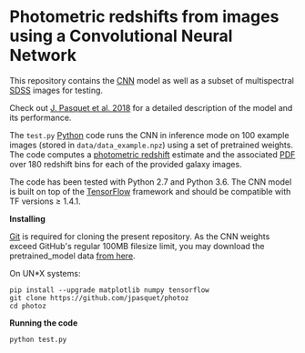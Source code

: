 # Photometric redshifts from images using a Convolutional Neural Network

This repository contains the [CNN](https://en.wikipedia.org/wiki/Convolutional_neural_network) model as well as a subset of multispectral [SDSS](http://www.sdss.org/) images for testing.

Check out [J. Pasquet et al. 2018](http://arxiv.org/abs/1806.06607) for a detailed description of the model and its performance.

The `test.py` [Python](https://www.python.org/)  code runs the CNN in inference mode on 100 example images (stored in `data/data_example.npz`) using a set of pretrained weights. The code computes a [photometric redshift](https://en.wikipedia.org/wiki/Photometric_redshift) estimate and the associated [PDF](https://en.wikipedia.org/wiki/Probability_density_function) over 180 redshift bins for each of the provided galaxy images.  

The code has been tested with Python 2.7 and Python 3.6. The CNN model is built on top of the [TensorFlow](https://www.tensorflow.org/) framework and should be compatible with TF versions ≥ 1.4.1.

**Installing**

[Git](https://git-scm.com/)  is required for cloning the present repository.
As the CNN weights exceed GitHub's regular 100MB filesize limit, you may download the pretrained_model data [from here](https://drive.google.com/drive/folders/19QjIaJcbe7btlUDTHUWxC64-aEQk4r9Q).

On UN*X systems:
```
pip install --upgrade matplotlib numpy tensorflow
git clone https://github.com/jpasquet/photoz
cd photoz
```

**Running the code**
```
python test.py
```
